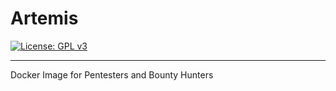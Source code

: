 # Artemis 
[![License: GPL v3](https://img.shields.io/badge/License-GPLv3-blue.svg)](https://www.gnu.org/licenses/gpl-3.0)

******

Docker Image for Pentesters and Bounty Hunters
